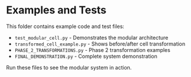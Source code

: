 # Examples and Tests

This folder contains example code and test files:

- `test_modular_cell.py` - Demonstrates the modular architecture
- `transformed_cell_example.py` - Shows before/after cell transformation
- `PHASE_2_TRANSFORMATIONS.py` - Phase 2 transformation examples
- `FINAL_DEMONSTRATION.py` - Complete system demonstration

Run these files to see the modular system in action.
